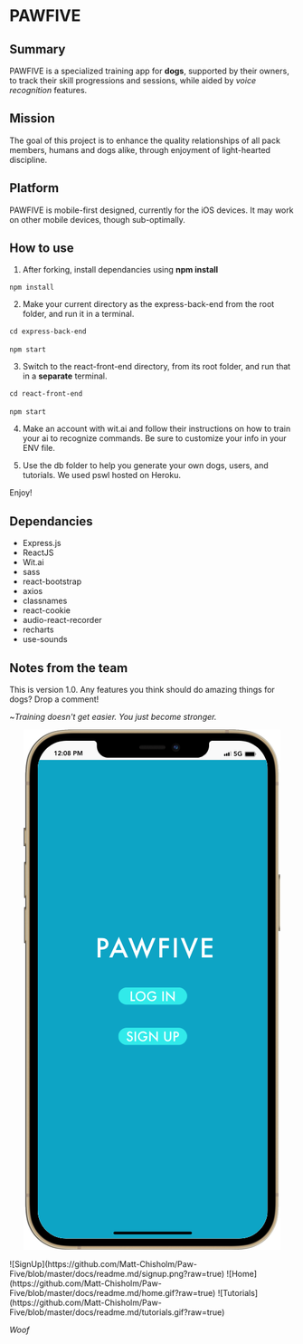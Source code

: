 # PAWFIVE
## Summary
PAWFIVE is a specialized training app for **dogs**, supported by their owners, to track their skill progressions and sessions, while aided by *voice recognition* features. 

## Mission
 The goal of this project is to enhance the quality relationships of all pack members, humans and dogs alike, through enjoyment of light-hearted discipline. 

## Platform
 PAWFIVE is mobile-first designed, currently for the iOS devices. It may work on other mobile devices, though sub-optimally.

## How to use
1. After forking, install dependancies using **npm install**
```
npm install
```
2. Make your current directory as the express-back-end from the root folder, and run it in a terminal.
```
cd express-back-end

npm start
```
3. Switch to the react-front-end directory, from its root folder, and run that in a **separate** terminal.
```
cd react-front-end

npm start
```
4. Make an account with wit.ai and follow their instructions on how to train your ai to recognize commands. Be sure to customize your info in your ENV file.

5. Use the db folder to help you generate your own dogs, users, and tutorials. We used pswl hosted on Heroku.

Enjoy!

## Dependancies
- Express.js
- ReactJS
- Wit.ai
- sass
- react-bootstrap
- axios
- classnames
- react-cookie
- audio-react-recorder
- recharts
- use-sounds

## Notes from the team
This is version 1.0. Any features you think should do amazing things for dogs? Drop a comment!





~*Training doesn't get easier. You just become stronger.*

<p align="center">
 <img src="https://github.com/Matt-Chisholm/Paw-Five/blob/master/docs/readme.md/landing.png?raw=true" />
</p>
![SignUp](https://github.com/Matt-Chisholm/Paw-Five/blob/master/docs/readme.md/signup.png?raw=true)
![Home](https://github.com/Matt-Chisholm/Paw-Five/blob/master/docs/readme.md/home.gif?raw=true)
![Tutorials](https://github.com/Matt-Chisholm/Paw-Five/blob/master/docs/readme.md/tutorials.gif?raw=true)

*Woof*
